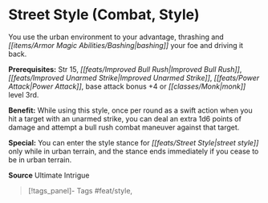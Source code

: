 ﻿---
cssclass: [feats]

---
# Street Style (Combat, Style)

You use the urban environment to your advantage, thrashing and _[[items/Armor Magic Abilities/Bashing|bashing]]_ your foe and driving it back.

**Prerequisites:** Str 15, _[[feats/Improved Bull Rush|Improved Bull Rush]]_, _[[feats/Improved Unarmed Strike|Improved Unarmed Strike]]_, _[[feats/Power Attack|Power Attack]]_, base attack bonus +4 or _[[classes/Monk|monk]]_ level 3rd.

**Benefit:** While using this style, once per round as a swift action when you hit a target with an unarmed strike, you can deal an extra 1d6 points of damage and attempt a bull rush combat maneuver against that target.

**Special:** You can enter the style stance for _[[feats/Street Style|street style]]_ only while in urban terrain, and the stance ends immediately if you cease to be in urban terrain.

**Source** Ultimate Intrigue
>[!tags_panel]- Tags
> #feat/style, 